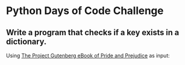 # Python Days of Code Challenge

## Write a program that checks if a key exists in a dictionary.

Using [The Project Gutenberg eBook of Pride and Prejudice](https://www.gutenberg.org/cache/epub/1342/pg1342.txt) as input:
